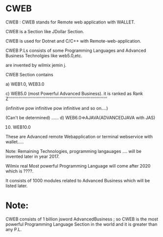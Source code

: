 # CWEB
CWEB  :  CWEB  stands  for   Remote web application with WALLET.  

CWEB  is   a   Section   like JDollar  Section.  

CWEB  is   used  for  Dotnet  and  C/C++ with  Remote-web-application.

CWEB P.Ls consists  of some Programming Languages  and  Advanced  Business  Technolgies  like  web5.0,etc.

   are  invented   by  wilmix  jemin  j.

CWEB Section contains   


a) WEB1.0, WEB3.0




c) WEB5.0 (most Powerful Advanced Business).
it is ranked as Rank Z'''''''''''''''''''''''''''''''''''''''''''''''''''''''''''''''''''''''''''''

(infinitive  pow  infinitive pow infinitive  and  so on....)

(Can't be determined)
......
d) WEB6.0=>AJAVA(ADVANCEDJAVA with JAS)



10) WEB10.0

These  are Advanced  remote  Webapplication or  terminal  webservice with  wallet.....

Note: Remaining Technologies, programming langauages  .... will  be  invented later  in  year  2017. 


Wilmix  real  Most  powerful  Programming Language will come  after   2020  which  is  ????.

It consists of 1000 modules related to Advanced Business which will be listed later.

Note:
======



CWEB consists of 1 billion jsword AdvancedBusiness ; so CWEB
is the most powerful Programming Language Section in the world and it is greater than any P.L.
